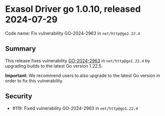 # Exasol Driver go 1.0.10, released 2024-07-29

Code name: Fix vulnerability GO-2024-2963 in `net/http@go1.22.4`

## Summary

This release fixes vulnerability [GO-2024-2963](https://pkg.go.dev/vuln/GO-2024-2963) in `net/http@go1.22.4` by upgrading builds to the latest Go version 1.22.5.

**Important:** We recommend users to also upgrade to the latest Go version in order to fix this vulnerability.

## Security

* #119: Fixed vulnerability GO-2024-2963 in `net/http@go1.22.4`
